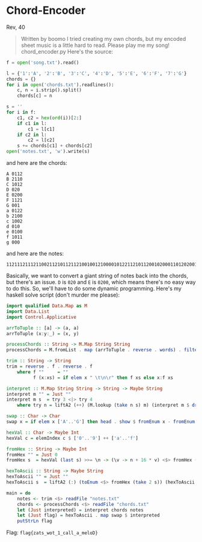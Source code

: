 # Chord-Encoder
Rev, 40

>  Written by boomo
>  I tried creating my own chords, but my encoded sheet music is a little hard to read. Please play me my song! chord_encoder.py 
Here's the source:
```python
f = open('song.txt').read()

l = {'1':'A', '2':'B', '3':'C', '4':'D', '5':'E', '6':'F', '7':'G'}
chords = {}
for i in open('chords.txt').readlines():
	c, n = i.strip().split()
	chords[c] = n

s = ''
for i in f:
	c1, c2 = hex(ord(i))[2:]
	if c1 in l:
		c1 = l[c1]
	if c2 in l:
		c2 = l[c2]
	s += chords[c1] + chords[c2]
open('notes.txt', 'w').write(s)
```
and here are the chords:
```
A 0112
B 2110
C 1012
D 020
E 0200
F 1121
G 001
a 0122
b 2100
c 1002
d 010
e 0100
f 1011
g 000
```
and here are the notes:
```
1121112111211002112101121121001001210000101221121011200102000110120200101100100111211011001020020010111012011202001011112110121121011211211002112110020200101111210112020010111121010112102001121100211211011020020001010
```
Basically, we want to convert a giant string of notes back into the chords, but there's an issue. `D` is `020` and `E` is `0200`, which means there's no easy way to do this. So, we'll have to do some dynamic programming. Here's my haskell solve script (don't murder me please):
```haskell
import qualified Data.Map as M
import Data.List
import Control.Applicative

arrToTuple :: [a] -> (a, a)
arrToTuple (x:y:_) = (x, y)

processChords :: String -> M.Map String String
processChords = M.fromList . map (arrToTuple . reverse . words) . filter (not . null) . lines

trim :: String -> String
trim = reverse . f . reverse . f
    where f ""     = ""
          f (x:xs) = if elem x " \t\n\r" then f xs else x:f xs

interpret :: M.Map String String -> String -> Maybe String
interpret m "" = Just ""
interpret m s  = try 3 <|> try 4
    where try n = liftA2 (++) (M.lookup (take n s) m) (interpret m $ drop n s)

swap :: Char -> Char
swap x = if elem x ['A'..'G'] then head . show $ fromEnum x - fromEnum '@' else x

hexVal :: Char -> Maybe Int
hexVal c = elemIndex c $ ['0'..'9'] ++ ['a'..'f']

fromHex :: String -> Maybe Int
fromHex "" = Just 0
fromHex s  = hexVal (last s) >>= \n -> (\v -> n + 16 * v) <$> fromHex (init s)

hexToAscii :: String -> Maybe String
hexToAscii "" = Just ""
hexToAscii s  = liftA2 (:) (toEnum <$> fromHex (take 2 s)) (hexToAscii $ drop 2 s)

main = do
    notes <- trim <$> readFile "notes.txt"
    chords <- processChords <$> readFile "chords.txt"
    let (Just interpreted) = interpret chords notes
    let (Just flag) = hexToAscii . map swap $ interpreted
    putStrLn flag

```

Flag: `flag{zats_wot_1_call_a_meloD}`